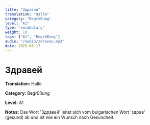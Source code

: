 ```yaml
---
title: "Здравей"
translation: "Hallo"
category: "Begrüßung"
level: "A1"
type: "vocabulary"
weight: 10
tags: ["A1", "Begrüßung"]
audio: "/audio/zdravey.mp3"
date: 2025-08-17
---
```


# Здравей

**Translation:** Hallo

**Category:** Begrüßung

**Level:** A1

**Notes:** Das Wort 'Здравей' leitet sich vom bulgarischen Wort 'здрав' (gesund) ab und ist wie ein Wunsch nach Gesundheit.

